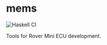 # mems

![Haskell CI](https://github.com/kuono/mems/workflows/Haskell%20CI/badge.svg)

Tools for Rover Mini ECU development. 

